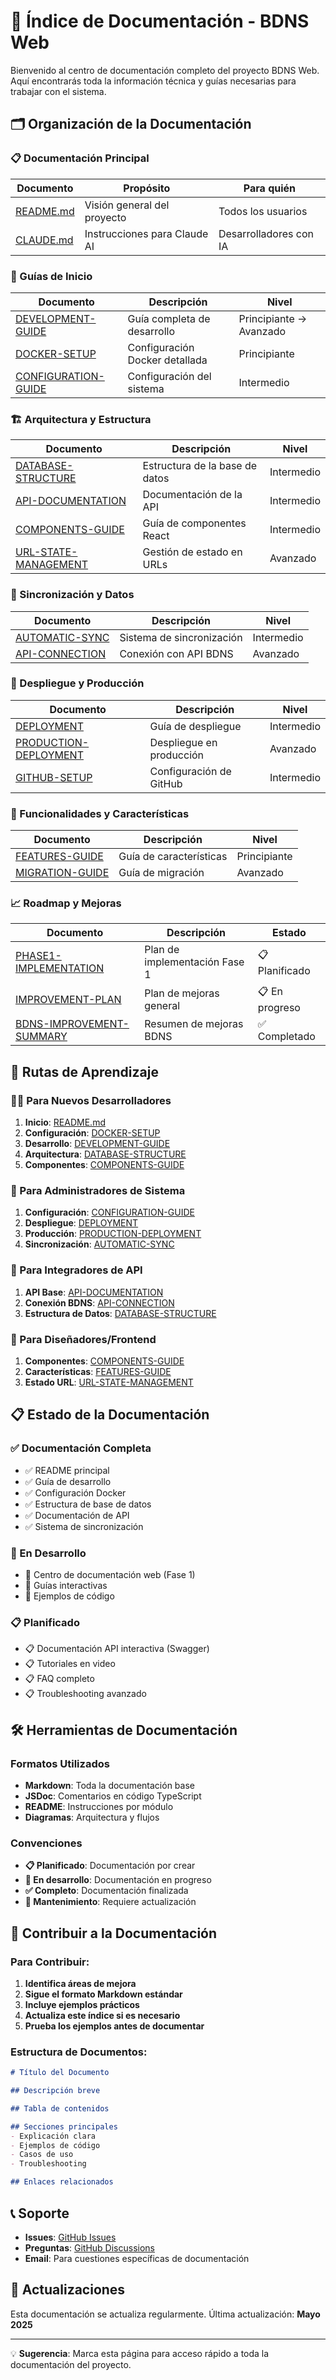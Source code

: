 # 📖 Índice de Documentación - BDNS Web

Bienvenido al centro de documentación completo del proyecto BDNS Web. Aquí encontrarás toda la información técnica y guías necesarias para trabajar con el sistema.

## 🗂️ Organización de la Documentación

### 📋 Documentación Principal

| Documento | Propósito | Para quién |
|-----------|-----------|------------|
| [README.md](../README.md) | Visión general del proyecto | Todos los usuarios |
| [CLAUDE.md](../CLAUDE.md) | Instrucciones para Claude AI | Desarrolladores con IA |

### 🚀 Guías de Inicio

| Documento | Descripción | Nivel |
|-----------|-------------|-------|
| [DEVELOPMENT-GUIDE](DEVELOPMENT-GUIDE.md) | Guía completa de desarrollo | Principiante → Avanzado |
| [DOCKER-SETUP](DOCKER-SETUP.md) | Configuración Docker detallada | Principiante |
| [CONFIGURATION-GUIDE](CONFIGURATION-GUIDE.md) | Configuración del sistema | Intermedio |

### 🏗️ Arquitectura y Estructura

| Documento | Descripción | Nivel |
|-----------|-------------|-------|
| [DATABASE-STRUCTURE](DATABASE-STRUCTURE.md) | Estructura de la base de datos | Intermedio |
| [API-DOCUMENTATION](API-DOCUMENTATION.md) | Documentación de la API | Intermedio |
| [COMPONENTS-GUIDE](COMPONENTS-GUIDE.md) | Guía de componentes React | Intermedio |
| [URL-STATE-MANAGEMENT](URL-STATE-MANAGEMENT.md) | Gestión de estado en URLs | Avanzado |

### 🔄 Sincronización y Datos

| Documento | Descripción | Nivel |
|-----------|-------------|-------|
| [AUTOMATIC-SYNC](AUTOMATIC-SYNC.md) | Sistema de sincronización | Intermedio |
| [API-CONNECTION](API-CONNECTION.md) | Conexión con API BDNS | Avanzado |

### 🚢 Despliegue y Producción

| Documento | Descripción | Nivel |
|-----------|-------------|-------|
| [DEPLOYMENT](DEPLOYMENT.md) | Guía de despliegue | Intermedio |
| [PRODUCTION-DEPLOYMENT](PRODUCTION-DEPLOYMENT.md) | Despliegue en producción | Avanzado |
| [GITHUB-SETUP](GITHUB-SETUP.md) | Configuración de GitHub | Intermedio |

### 🎯 Funcionalidades y Características

| Documento | Descripción | Nivel |
|-----------|-------------|-------|
| [FEATURES-GUIDE](FEATURES-GUIDE.md) | Guía de características | Principiante |
| [MIGRATION-GUIDE](MIGRATION-GUIDE.md) | Guía de migración | Avanzado |

### 📈 Roadmap y Mejoras

| Documento | Descripción | Estado |
|-----------|-------------|--------|
| [PHASE1-IMPLEMENTATION](PHASE1-IMPLEMENTATION.md) | Plan de implementación Fase 1 | 📋 Planificado |
| [IMPROVEMENT-PLAN](IMPROVEMENT-PLAN.md) | Plan de mejoras general | 📋 En progreso |
| [BDNS-IMPROVEMENT-SUMMARY](BDNS-IMPROVEMENT-SUMMARY.md) | Resumen de mejoras BDNS | ✅ Completado |

## 🎯 Rutas de Aprendizaje

### 👨‍💻 Para Nuevos Desarrolladores

1. **Inicio**: [README.md](../README.md)
2. **Configuración**: [DOCKER-SETUP](DOCKER-SETUP.md)
3. **Desarrollo**: [DEVELOPMENT-GUIDE](DEVELOPMENT-GUIDE.md)
4. **Arquitectura**: [DATABASE-STRUCTURE](DATABASE-STRUCTURE.md)
5. **Componentes**: [COMPONENTS-GUIDE](COMPONENTS-GUIDE.md)

### 🔧 Para Administradores de Sistema

1. **Configuración**: [CONFIGURATION-GUIDE](CONFIGURATION-GUIDE.md)
2. **Despliegue**: [DEPLOYMENT](DEPLOYMENT.md)
3. **Producción**: [PRODUCTION-DEPLOYMENT](PRODUCTION-DEPLOYMENT.md)
4. **Sincronización**: [AUTOMATIC-SYNC](AUTOMATIC-SYNC.md)

### 📡 Para Integradores de API

1. **API Base**: [API-DOCUMENTATION](API-DOCUMENTATION.md)
2. **Conexión BDNS**: [API-CONNECTION](API-CONNECTION.md)
3. **Estructura de Datos**: [DATABASE-STRUCTURE](DATABASE-STRUCTURE.md)

### 🎨 Para Diseñadores/Frontend

1. **Componentes**: [COMPONENTS-GUIDE](COMPONENTS-GUIDE.md)
2. **Características**: [FEATURES-GUIDE](FEATURES-GUIDE.md)
3. **Estado URL**: [URL-STATE-MANAGEMENT](URL-STATE-MANAGEMENT.md)

## 📋 Estado de la Documentación

### ✅ Documentación Completa
- ✅ README principal
- ✅ Guía de desarrollo
- ✅ Configuración Docker
- ✅ Estructura de base de datos
- ✅ Documentación de API
- ✅ Sistema de sincronización

### 🔄 En Desarrollo
- 🔄 Centro de documentación web (Fase 1)
- 🔄 Guías interactivas
- 🔄 Ejemplos de código

### 📋 Planificado
- 📋 Documentación API interactiva (Swagger)
- 📋 Tutoriales en video
- 📋 FAQ completo
- 📋 Troubleshooting avanzado

## 🛠️ Herramientas de Documentación

### Formatos Utilizados
- **Markdown**: Toda la documentación base
- **JSDoc**: Comentarios en código TypeScript
- **README**: Instrucciones por módulo
- **Diagramas**: Arquitectura y flujos

### Convenciones
- **📋 Planificado**: Documentación por crear
- **🔄 En desarrollo**: Documentación en progreso
- **✅ Completo**: Documentación finalizada
- **🔧 Mantenimiento**: Requiere actualización

## 🤝 Contribuir a la Documentación

### Para Contribuir:

1. **Identifica áreas de mejora**
2. **Sigue el formato Markdown estándar**
3. **Incluye ejemplos prácticos**
4. **Actualiza este índice si es necesario**
5. **Prueba los ejemplos antes de documentar**

### Estructura de Documentos:

```markdown
# Título del Documento

## Descripción breve

## Tabla de contenidos

## Secciones principales
- Explicación clara
- Ejemplos de código
- Casos de uso
- Troubleshooting

## Enlaces relacionados
```

## 📞 Soporte

- **Issues**: [GitHub Issues](https://github.com/proyecto/bdns-web/issues)
- **Preguntas**: [GitHub Discussions](https://github.com/proyecto/bdns-web/discussions)
- **Email**: Para cuestiones específicas de documentación

## 🔄 Actualizaciones

Esta documentación se actualiza regularmente. Última actualización: **Mayo 2025**

---

💡 **Sugerencia**: Marca esta página para acceso rápido a toda la documentación del proyecto.